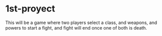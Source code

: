 # 1st-proyect
This will be a game where two players select a class, and weapons, and powers to start a fight, and fight will end once one of both is death.

